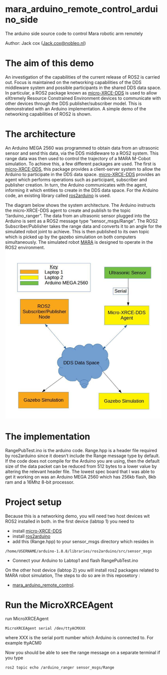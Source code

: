 # mara_arduino_remote_control_arduino_side
The arduino side source code to control Mara robotic arm remotely 

Author: Jack cox
(Jack.cox@nobleo.nl)

# The aim of this demo
An investigation of the capabilities of the current release of ROS2 is carried out. Focus is maintained on the networking capabilities of the DDS middleware system and possible participants in the shared DDS data space. In particular, a ROS2 package known as [micro-XRCE-DDS](https://github.com/eProsima/Micro-XRCE-DDS) is used to  allow eXtremely Resource Constrained Environment devices to communicate with other devices through the DDS publisher/subscriber model. This is demonstrated with an Arduino implementation. A simple demo of the networking capabilities of ROS2 is shown.

# The architecture

An Arduino MEGA 2560 was programmed to obtain data from an ultrasonic sensor and send this data, via the DDS middleware to a ROS2 system. This range data was then used to control the trajectory of a MARA M-Cobot simulation. To achieve this, a few different packages are used. The first is [micro-XRCE-DDS](https://github.com/eProsima/Micro-XRCE-DDS), this package provides a client-server system to allow the Arduino to participate in the DDS data space. [micro-XRCE-DDS](https://github.com/eProsima/Micro-XRCE-DDS) provides an agent which performs operations such as participant, subscriber and publisher creation. In turn, the Arduino communicates with the agent, informing it which entities to create in the DDS data space. For the Arduino code, an existing library called [ros2arduino](https://github.com/ROBOTIS-GIT/ros2arduino) is used. 


The diagram below shows the system architecture. The Arduino instructs the micro-XRCE-DDS agent to create and publish to the topic “/arduino_ranger”. The data from an ultrasonic sensor plugged into the Arduino is sent as a ROS2 message type “sensor_msgs/Range”. The ROS2 Subscriber/Publisher takes the range data and converts it to an angle for the simulated robot joint to achieve. This is then published to its own topic which is picked up by the gazebo simulation on both computers simultaneously. The simulated robot [MARA](https://acutronicrobotics.com/products/mara/) is designed to operate in the ROS2 environment. 
![architecture](https://github.com/AlaaAlassi/mara_arduino_remote_control_arduino_side/blob/master/assets/Setup_Diagram.jpg?raw=true)
      
# The implementation 

RangePubTest.ino is the arduino code. Range.hpp is a header file required by ros2arduino since it doesn’t include the Range message type by default. If the code does not compile for the Arduino you are using, then the default size of the data packet can be reduced from 512 bytes to a lower value by altering the relevant header file. The lowest spec board that I was able to get it working on was an Arduino MEGA 2560 which has 256kb flash, 8kb ram and a 16Mhz 8-bit processor.

# Project setup 
Because this is a networking demo, you will need two host devices wit ROS2 installed in both. in the first device (labtop 1) you need to  
  - install [micro-XRCE-DDS](https://github.com/eProsima/Micro-XRCE-DDS) 
  - install [ros2arduino](https://github.com/ROBOTIS-GIT/ros2arduino)
  - add this (Range.hpp) to your sensor_msgs directory which resides in
  ```
  /home/USERNAME/arduino-1.8.8/libraries/ros2arduino/src/sensor_msgs
  ```
  - Connect your Arduino to Labtop1 and flash RangePubTest.ino
  
On the other host device (labtop 2) you will install ros2 packages related to MARA robot simulation, The steps to do so are in this reposetory :
  - [mara_arduino_remote_control](https://github.com/AlaaAlassi/mara_arduino_remote_control).
  
# Run the MicroXRCEAgent
run MicroXRCEAgent 
 ```
 MicroXRCEAgent serial /dev/ttyACMXXX
 ```
 where XXX is the serial portt number which Arduino is connected to. For example ttyACM0
 
 Now you should be able to see the range message on a separate terminal if you type 
  ```
 ros2 topic echo /arduino_ranger sensor_msgs/Range
 ```
 
 





